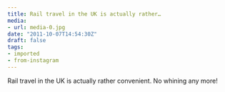 ```yaml
---
title: Rail travel in the UK is actually rather…
media:
- url: media-0.jpg
date: "2011-10-07T14:54:30Z"
draft: false
tags:
- imported
- from-instagram
---
```

Rail travel in the UK is actually rather convenient. No whining any more\!
